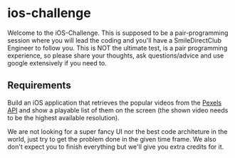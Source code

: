 # ios-challenge
Welcome to the iOS-Challenge. This is supposed to be a pair-programming session where you will lead the coding and you'll have a SmileDirectClub Engineer to follow you. This is NOT the ultimate test, is a pair programming experience, so please share your thoughts, ask questions/advice and use google extensively if you need to.

## Requirements
Build an iOS application that retrieves the popular videos from the [Pexels API](https://www.pexels.com/api/documentation/) and show a playable list of them on the screen (the shown video needs to be the highest available resolution).

We are not looking for a super fancy UI nor the best code architeture in the world, just try to get the problem done in the given time frame. We also don't expect you to finish everything but we'll give you extra credits for it.
